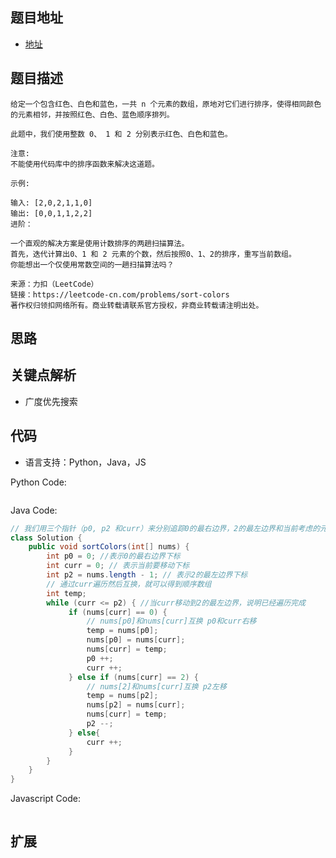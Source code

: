 ## 题目地址

- [地址](https://leetcode-cn.com/problems/sort-colors/)

## 题目描述

```
给定一个包含红色、白色和蓝色，一共 n 个元素的数组，原地对它们进行排序，使得相同颜色的元素相邻，并按照红色、白色、蓝色顺序排列。

此题中，我们使用整数 0、 1 和 2 分别表示红色、白色和蓝色。

注意:
不能使用代码库中的排序函数来解决这道题。

示例:

输入: [2,0,2,1,1,0]
输出: [0,0,1,1,2,2]
进阶：

一个直观的解决方案是使用计数排序的两趟扫描算法。
首先，迭代计算出0、1 和 2 元素的个数，然后按照0、1、2的排序，重写当前数组。
你能想出一个仅使用常数空间的一趟扫描算法吗？

来源：力扣（LeetCode）
链接：https://leetcode-cn.com/problems/sort-colors
著作权归领扣网络所有。商业转载请联系官方授权，非商业转载请注明出处。
```

## 思路

## 关键点解析

- 广度优先搜索

## 代码

- 语言支持：Python，Java，JS

Python Code:

```python

```

Java Code:

```java
// 我们用三个指针（p0, p2 和curr）来分别追踪0的最右边界，2的最左边界和当前考虑的元素。
class Solution {
    public void sortColors(int[] nums) {
        int p0 = 0; //表示0的最右边界下标
        int curr = 0; // 表示当前要移动下标
        int p2 = nums.length - 1; // 表示2的最左边界下标
        // 通过curr遍历然后互换，就可以得到顺序数组
        int temp;
        while (curr <= p2) { //当curr移动到2的最左边界，说明已经遍历完成
             if (nums[curr] == 0) {
                 // nums[p0]和nums[curr]互换 p0和curr右移
                 temp = nums[p0];
                 nums[p0] = nums[curr];
                 nums[curr] = temp;
                 p0 ++;
                 curr ++;
             } else if (nums[curr] == 2) {
                 // nums[2]和nums[curr]互换 p2左移
                 temp = nums[p2];
                 nums[p2] = nums[curr];
                 nums[curr] = temp;
                 p2 --;
             } else{
                 curr ++;
             }
        }
    }
}
```

Javascript Code:

```js

```

## 扩展

